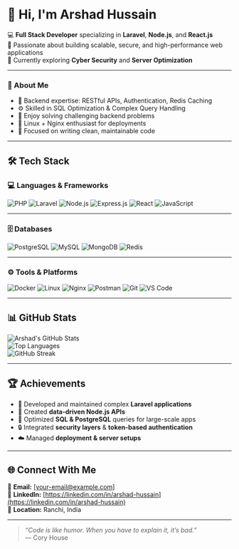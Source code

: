# 👋 Hi, I'm Arshad Hussain  

💻 **Full Stack Developer** specializing in **Laravel**, **Node.js**, and **React.js**  
🚀 Passionate about building scalable, secure, and high-performance web applications  
🌱 Currently exploring **Cyber Security** and **Server Optimization**

---

### 🧠 About Me  
- 🔧 Backend expertise: RESTful APIs, Authentication, Redis Caching  
- ⚙️ Skilled in SQL Optimization & Complex Query Handling  
- 🧩 Enjoy solving challenging backend problems  
- 🐧 Linux + Nginx enthusiast for deployments  
- 🎯 Focused on writing clean, maintainable code  

---

## 🛠️ Tech Stack  

### 💻 Languages & Frameworks  
![PHP](https://img.shields.io/badge/PHP-777BB4?style=for-the-badge&logo=php&logoColor=white)
![Laravel](https://img.shields.io/badge/Laravel-FF2D20?style=for-the-badge&logo=laravel&logoColor=white)
![Node.js](https://img.shields.io/badge/Node.js-339933?style=for-the-badge&logo=node.js&logoColor=white)
![Express.js](https://img.shields.io/badge/Express.js-000000?style=for-the-badge&logo=express&logoColor=white)
![React](https://img.shields.io/badge/React-20232A?style=for-the-badge&logo=react&logoColor=61DAFB)
![JavaScript](https://img.shields.io/badge/JavaScript-F7DF1E?style=for-the-badge&logo=javascript&logoColor=black)

---

### 🗄️ Databases  
![PostgreSQL](https://img.shields.io/badge/PostgreSQL-316192?style=for-the-badge&logo=postgresql&logoColor=white)
![MySQL](https://img.shields.io/badge/MySQL-005C84?style=for-the-badge&logo=mysql&logoColor=white)
![MongoDB](https://img.shields.io/badge/MongoDB-47A248?style=for-the-badge&logo=mongodb&logoColor=white)
![Redis](https://img.shields.io/badge/Redis-DC382D?style=for-the-badge&logo=redis&logoColor=white)

---

### ⚙️ Tools & Platforms  
![Docker](https://img.shields.io/badge/Docker-2496ED?style=for-the-badge&logo=docker&logoColor=white)
![Linux](https://img.shields.io/badge/Linux-FCC624?style=for-the-badge&logo=linux&logoColor=black)
![Nginx](https://img.shields.io/badge/Nginx-009639?style=for-the-badge&logo=nginx&logoColor=white)
![Postman](https://img.shields.io/badge/Postman-FF6C37?style=for-the-badge&logo=postman&logoColor=white)
![Git](https://img.shields.io/badge/Git-F05032?style=for-the-badge&logo=git&logoColor=white)
![VS Code](https://img.shields.io/badge/VS_Code-0078D4?style=for-the-badge&logo=visual-studio-code&logoColor=white)

---

## 📊 GitHub Stats  

![Arshad's GitHub Stats](https://github-readme-stats.vercel.app/api?username=Arsh620&show_icons=true&theme=radical)  
![Top Languages](https://github-readme-stats.vercel.app/api/top-langs/?username=Arsh620&layout=compact&theme=radical)  
![GitHub Streak](https://github-readme-streak-stats.herokuapp.com/?user=Arsh620&theme=radical)

---

## 🏆 Achievements  
- 🧩 Developed and maintained complex **Laravel applications**  
- 🧮 Created **data-driven Node.js APIs**  
- 💾 Optimized **SQL & PostgreSQL** queries for large-scale apps  
- 🔒 Integrated **security layers** & **token-based authentication**  
- ☁️ Managed **deployment & server setups**

---

## 🌐 Connect With Me  
📧 **Email:** [your-email@example.com]  
💼 **LinkedIn:** [https://linkedin.com/in/arshad-hussain](https://linkedin.com/in/arshad-hussain)  
📍 **Location:** Ranchi, India  

---

> _“Code is like humor. When you have to explain it, it’s bad.”_  
> — Cory House

